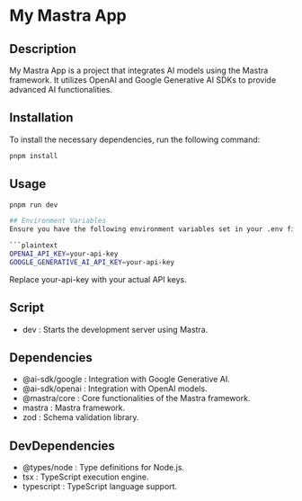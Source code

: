 # My Mastra App

## Description

My Mastra App is a project that integrates AI models using the Mastra framework. It utilizes OpenAI and Google Generative AI SDKs to provide advanced AI functionalities.

## Installation

To install the necessary dependencies, run the following command:

```bash
pnpm install
```

## Usage

```bash
pnpm run dev 

## Environment Variables    
Ensure you have the following environment variables set in your .env file:

```plaintext
OPENAI_API_KEY=your-api-key
GOOGLE_GENERATIVE_AI_API_KEY=your-api-key
```

Replace your-api-key with your actual API keys.

## Script

- dev : Starts the development server using Mastra.

## Dependencies

- @ai-sdk/google : Integration with Google Generative AI.
- @ai-sdk/openai : Integration with OpenAI models.
- @mastra/core : Core functionalities of the Mastra framework.
- mastra : Mastra framework.
- zod : Schema validation library.

## DevDependencies

- @types/node : Type definitions for Node.js.
- tsx : TypeScript execution engine.
- typescript : TypeScript language support.
